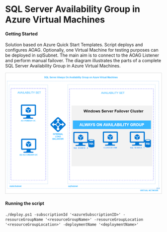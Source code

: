 # SQL Server Availability Group in Azure Virtual Machines

#### Getting Started
Solution based on Azure Quick Start Templates. Script deploys and configures AOAG. Optionally, one Virtual Machine for testing purposes can be deployed in sqlSubnet. The main aim is to connect to the AOAG Listener and perform manual failover. 
The diagram illustrates the parts of a complete SQL Server Availability Group in Azure Virtual Machines.

![](https://github.com/vmaaik/azure-demo/blob/master/diagram/DemoDiagram1.png?raw=true)

####  Running the script

```
./deploy.ps1 -subscriptionId '<azureSubscriptionID>' -resourceGroupName '<resourceGroupName>' -resourceGroupLocation '<resourceGroupLocation>' -deploymentName '<deploymentName>' 
```